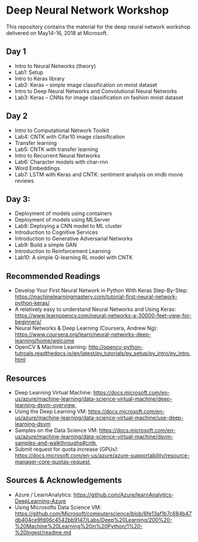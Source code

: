 # Deep Neural Network Workshop
This repository contains the material for the deep neural network workshop delivered on May14-16, 2018 at Microsoft.

## Day 1
- Intro to Neural Networks (theory)
- Lab1: Setup
- Intro to Keras library
- Lab2: Keras – simple image classification on mnist dataset
- Intro to Deep Neural Networks and Convolutional Neural Networks
- Lab3: Keras – CNNs for image classification on fashion mnist dataset
## Day 2
- Intro to Computational Network Toolkit
- Lab4: CNTK with Cifar10 image classification
- Transfer learning
- Lab5: CNTK with transfer learning
- Intro to Recurrent Neural Networks
- Lab6: Character models with char-rnn
- Word Embeddings
- Lab7: LSTM with Keras and CNTK: sentiment analysis on imdb movie reviews
## Day 3: 
- Deployment of models using containers
- Deployment of models using MLServer
- Lab8: Deploying a CNN model to ML cluster
- Introduction to Cognitive Services 
- Introduction to Generative Adversarial Networks
- Lab9: Build a simple GAN
- Introduction to Reinforcement Learning
- Lab10: A simple Q-learning RL model with CNTK

## Recommended Readings
- Develop Your First Neural Network in Python With Keras Step-By-Step: https://machinelearningmastery.com/tutorial-first-neural-network-python-keras/
- A relatively easy to understand Neural Networks and Using Keras: https://www.learnopencv.com/neural-networks-a-30000-feet-view-for-beginners/
- Neural Networks & Deep Learning (Coursera, Andrew Ng): https://www.coursera.org/learn/neural-networks-deep-learning/home/welcome
- OpenCV & Machine Learning: http://opencv-python-tutroals.readthedocs.io/en/latest/py_tutorials/py_setup/py_intro/py_intro.html


## Resources
- Deep Learning Virtual Machine: https://docs.microsoft.com/en-us/azure/machine-learning/data-science-virtual-machine/deep-learning-dsvm-overview 
- Using the Deep Learning VM: https://docs.microsoft.com/en-us/azure/machine-learning/data-science-virtual-machine/use-deep-learning-dsvm
- Samples on the Data Science VM: https://docs.microsoft.com/en-us/azure/machine-learning/data-science-virtual-machine/dsvm-samples-and-walkthroughs#cntk 
- Submit request for quota increase (GPUs): https://docs.microsoft.com/en-us/azure/azure-supportability/resource-manager-core-quotas-request 

## Sources & Acknowledgements
- Azure / LearnAnalytics: https://github.com/Azure/learnAnalytics-DeepLearning-Azure 
- Using Microsofts Data Science VM: https://github.com/Microsoft/computerscience/blob/6fe13af1b7c684b47db404ce9fd06c4542bb9147/Labs/Deep%20Learning/200%20-%20Machine%20Learning%20in%20Python/1%20-%20Ingest/readme.md
